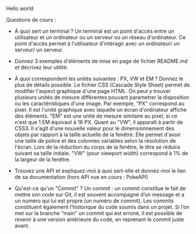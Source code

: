 Hello world

Questions de cours :
- À quoi sert un terminal ?
  Un terminal est un point d'accès entre un utilisateur et un ordinateur ou un serveur ou un réseau d'ordinateur. Ce point d'accès permet à l'utilisateur d'intéragir avec un ordinateur/ un serveur/ un serveur.

- Donnez 3 exemples d'éléments de mise en page de fichier README.md et décrivez leur utilité.
  
    
- À quoi correspondent les unités suivantes : PX, VW et EM ? Donnez le plus de détails possible.
  Le fichier CSS (Cascade Style Sheet) permet de modifier l'aspect graphique d'une page HTML. On peut y trouver plusieurs unités de mesure différentes pouvant parametrer la disposition ou les caractèristiques d'une image. Par exemple, "PX" correspond au pixel. Il est l'unité graphique avec laquelle un écran d'ordinateur affiche des éléments. "EM" est une unité de mesure similaire au pixel, si ce n'est que 1 EM équivaut à 16 PX. Quant au "VW", il apparaît à partir de CSS3. Il s'agît d'une nouvelle valeur pour le dimensionnement des objets par rapport à la taille actuelle de la fenêtre. Elle permet d'avoir une taille de police et des colonnes variables selon la résolution de l'écran. Lors de la réduction du corps de la fenêtre, le titre se réduira suivant sa taille initiale. "VW" (pour viewport width) correspond à 1% de la largeur de la fenêtre.
    
- Trouvez une API et expliquez-moi à quoi sert-elle et donnez-moi le lien de sa documentation (hors API vue en cours : PokeAPI)
    
- Qu'est-ce qu'un "Commit" ?
  Un commit : un commit constitue le fait de mettre son code sur Git, il est souvent accompagné d’un message et a un numéro qui lui est propre (un numéro de commit). Les commits constituent également l’historique du code soumis dans un projet. Si l’on met sur la branche “main” un commit qui est erroné, il est possible de revenir à une version antérieure du code, en reprenant le commit juste avant.
